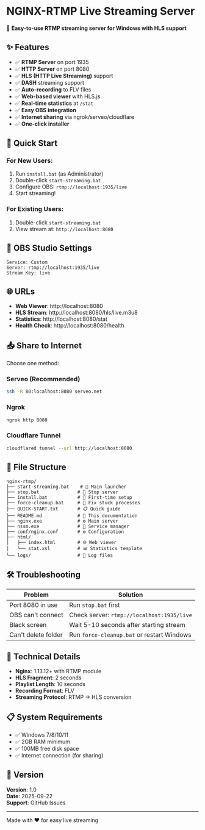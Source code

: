 # NGINX-RTMP Live Streaming Server

🚀 **Easy-to-use RTMP streaming server for Windows with HLS support**

## ✨ Features

- ✅ **RTMP Server** on port 1935
- ✅ **HTTP Server** on port 8080  
- ✅ **HLS (HTTP Live Streaming)** support
- ✅ **DASH** streaming support
- ✅ **Auto-recording** to FLV files
- ✅ **Web-based viewer** with HLS.js
- ✅ **Real-time statistics** at `/stat`
- ✅ **Easy OBS integration**
- ✅ **Internet sharing** via ngrok/serveo/cloudflare
- ✅ **One-click installer**

## 🚀 Quick Start

### For New Users:
1. Run `install.bat` (as Administrator)
2. Double-click `start-streaming.bat`
3. Configure OBS: `rtmp://localhost:1935/live`
4. Start streaming!

### For Existing Users:
1. Double-click `start-streaming.bat`
2. View stream at: `http://localhost:8080`

## 🎥 OBS Studio Settings

```
Service: Custom
Server: rtmp://localhost:1935/live
Stream Key: live
```

## 🌐 URLs

- **Web Viewer**: http://localhost:8080
- **HLS Stream**: http://localhost:8080/hls/live.m3u8  
- **Statistics**: http://localhost:8080/stat
- **Health Check**: http://localhost:8080/health

## 📤 Share to Internet

Choose one method:

### Serveo (Recommended)
```bash
ssh -R 80:localhost:8080 serveo.net
```

### Ngrok
```bash
ngrok http 8080
```

### Cloudflare Tunnel
```bash
cloudflared tunnel --url http://localhost:8080
```

## 📁 File Structure

```
nginx-rtmp/
├── start-streaming.bat    # 🚀 Main launcher
├── stop.bat              # 🛑 Stop server
├── install.bat           # 💾 First-time setup
├── force-cleanup.bat     # 🧹 Fix stuck processes
├── QUICK-START.txt       # 📋 Quick guide
├── README.md             # 📖 This documentation
├── nginx.exe             # ⚙️ Main server
├── nssm.exe              # 🔧 Service manager
├── conf/nginx.conf       # ⚙️ Configuration
├── html/
│   ├── index.html        # 🌐 Web viewer
│   └── stat.xsl          # 📊 Statistics template
└── logs/                 # 📝 Log files
```

## 🛠️ Troubleshooting

| Problem | Solution |
|---------|----------|
| Port 8080 in use | Run `stop.bat` first |
| OBS can't connect | Check server: `rtmp://localhost:1935/live` |
| Black screen | Wait 5-10 seconds after starting stream |
| Can't delete folder | Run `force-cleanup.bat` or restart Windows |

## 🔧 Technical Details

- **Nginx**: 1.13.12+ with RTMP module
- **HLS Fragment**: 2 seconds  
- **Playlist Length**: 10 seconds
- **Recording Format**: FLV
- **Streaming Protocol**: RTMP → HLS conversion

## 📋 System Requirements

- ✅ Windows 7/8/10/11
- ✅ 2GB RAM minimum
- ✅ 100MB free disk space
- ✅ Internet connection (for sharing)

## 🎯 Version

**Version**: 1.0  
**Date**: 2025-09-22  
**Support**: GitHub Issues

---

Made with ❤️ for easy live streaming
